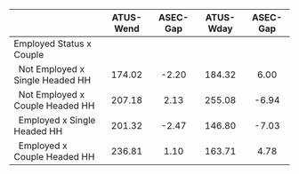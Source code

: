 
|                      |    ATUS-Wend |     ASEC-Gap |    ATUS-Wday |     ASEC-Gap |
| -------------------- | :----------: | :----------: | :----------: | :----------: |
| Employed Status x Couple |              |              |              |              |
| &nbsp;&nbsp;Not Employed x Single Headed HH |       174.02 |        -2.20 |       184.32 |         6.00 |
| &nbsp;&nbsp;Not Employed x Couple Headed HH |       207.18 |         2.13 |       255.08 |        -6.94 |
| &nbsp;&nbsp;Employed x Single Headed HH |       201.32 |        -2.47 |       146.80 |        -7.03 |
| &nbsp;&nbsp;Employed x Couple Headed HH |       236.81 |         1.10 |       163.71 |         4.78 |

